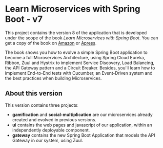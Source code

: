 # Learn Microservices with Spring Boot - v7

This project contains the version 8 of the application that is developed under the scope of the book *Learn Microservices with Spring Boot*. You can get a copy of the book on [Amazon](http://amzn.to/2FSB2ME) or [Apress](http://www.apress.com/book/9781484231647).

The book shows you how to evolve a simple Spring Boot application to become a full Microservices Architecture, using Spring Cloud Eureka, Ribbon, Zuul and Hystrix to implement Service Discovery, Load Balancing, the API Gateway pattern and a Circuit Breaker. Besides, you'll learn how to implement End-to-End tests with Cucumber, an Event-Driven system and the best practices when building Microservices.

## About this version

This version contains three projects: 
* **gamification** and **social-multiplication** are our microservices already created and evolved in previous versions. 
* **ui** contains the web pages and javascript of our application, within an independently deployable component.
* **gateway** contains the new Spring Boot Application that models the API Gateway in our system, using Zuul.

